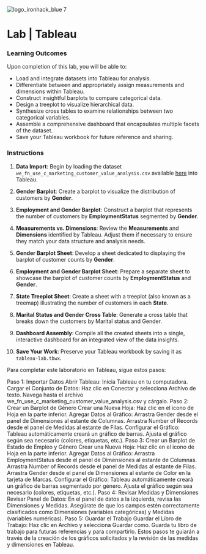 ![logo_ironhack_blue 7](https://user-images.githubusercontent.com/23629340/40541063-a07a0a8a-601a-11e8-91b5-2f13e4e6b441.png)

# Lab | Tableau

### Learning Outcomes

Upon completion of this lab, you will be able to:

- Load and integrate datasets into Tableau for analysis.
- Differentiate between and appropriately assign measurements and dimensions within Tableau.
- Construct insightful barplots to compare categorical data.
- Design a treeplot to visualize hierarchical data.
- Synthesize cross tables to examine relationships between two categorical variables.
- Assemble a comprehensive dashboard that encapsulates multiple facets of the dataset.
- Save your Tableau workbook for future reference and sharing.

### Instructions

1. **Data Import**: Begin by loading the dataset `we_fn_use_c_marketing_customer_value_analysis.csv` available [here](https://raw.githubusercontent.com/data-bootcamp-v4/data/main/we_fn_use_c_marketing_customer_value_analysis.csv) into Tableau.

2. **Gender Barplot**: Create a barplot to visualize the distribution of customers by **Gender**.

3. **Employment and Gender Barplot**: Construct a barplot that represents the number of customers by **EmploymentStatus** segmented by **Gender**.

4. **Measurements vs. Dimensions**: Review the **Measurements** and **Dimensions** identified by Tableau. Adjust them if necessary to ensure they match your data structure and analysis needs.

5. **Gender Barplot Sheet**: Develop a sheet dedicated to displaying the barplot of customer counts by **Gender**.

6. **Employment and Gender Barplot Sheet**: Prepare a separate sheet to showcase the barplot of customer counts by **EmploymentStatus** and **Gender**.

7. **State Treeplot Sheet**: Create a sheet with a treeplot (also known as a treemap) illustrating the number of customers in each **State**.

8. **Marital Status and Gender Cross Table**: Generate a cross table that breaks down the customers by Marital status and Gender.

9. **Dashboard Assembly**: Compile all the created sheets into a single, interactive dashboard for an integrated view of the data insights.

10. **Save Your Work**: Preserve your Tableau workbook by saving it as `tableau-lab.tbwx`.

Para completar este laboratorio en Tableau, sigue estos pasos:

Paso 1: Importar Datos
Abrir Tableau: Inicia Tableau en tu computadora.
Cargar el Conjunto de Datos:
Haz clic en Conectar y selecciona Archivo de texto.
Navega hasta el archivo we_fn_use_c_marketing_customer_value_analysis.csv y cárgalo.
Paso 2: Crear un Barplot de Género
Crear una Nueva Hoja:
Haz clic en el icono de Hoja en la parte inferior.
Agregar Datos al Gráfico:
Arrastra Gender desde el panel de Dimensiones al estante de Columnas.
Arrastra Number of Records desde el panel de Medidas al estante de Filas.
Configurar el Gráfico:
Tableau automáticamente creará un gráfico de barras.
Ajusta el gráfico según sea necesario (colores, etiquetas, etc.).
Paso 3: Crear un Barplot de Estado de Empleo y Género
Crear una Nueva Hoja:
Haz clic en el icono de Hoja en la parte inferior.
Agregar Datos al Gráfico:
Arrastra EmploymentStatus desde el panel de Dimensiones al estante de Columnas.
Arrastra Number of Records desde el panel de Medidas al estante de Filas.
Arrastra Gender desde el panel de Dimensiones al estante de Color en la tarjeta de Marcas.
Configurar el Gráfico:
Tableau automáticamente creará un gráfico de barras segmentado por género.
Ajusta el gráfico según sea necesario (colores, etiquetas, etc.).
Paso 4: Revisar Medidas y Dimensiones
Revisar Panel de Datos:
En el panel de datos a la izquierda, revisa las Dimensiones y Medidas.
Asegúrate de que los campos estén correctamente clasificados como Dimensiones (variables categóricas) y Medidas (variables numéricas).
Paso 5: Guardar el Trabajo
Guardar el Libro de Trabajo:
Haz clic en Archivo y selecciona Guardar como.
Guarda tu libro de trabajo para futuras referencias y para compartirlo.
Estos pasos te guiarán a través de la creación de los gráficos solicitados y la revisión de las medidas y dimensiones en Tableau.